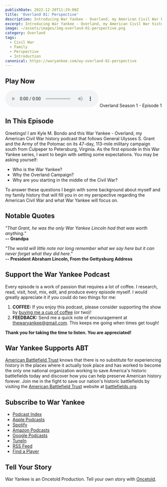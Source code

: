 ```yaml
---
publishDate: 2022-12-20T11:29:00Z
title: 'Overland 01: Perspective'
description: Introducing War Yankee - Overland, my American Civil War history podcast that follows General Ulysses S. Grant and the Army of the Potomac on its 47-day, 113-mile military campaign south from Culpeper to Petersburg, Virginia.
excerpt: Introducing War Yankee - Overland, my American Civil War history podcast that follows General Ulysses S. Grant and the Army of the Potomac on its 47-day, 113-mile military campaign south from Culpeper to Petersburg, Virginia.
image: ~/assets/images/img-overland-01-perspective.png
category: Overland
tags:
  - Civil War
  - Family
  - Perspective
  - Introduction
canonical: https://waryankee.com/wy-overland-01-perspective
---
```


## Play Now

<audio id="player" controls type="audio/mpeg" src="https://op3.dev/e/storage.googleapis.com/storage.oncetold.net/80000013/20800013/wy01-perspective.mp3">Your browser does not support the audio element.</audio>
Overland Season 1 - Episode 1

## In This Episode

Greetings! I am Kyle M. Bondo and this War Yankee - Overland, my American Civil War history podcast that follows General Ulysses S. Grant and the Army of the Potomac on its 47-day, 113-mile military campaign south from Culpeper to Petersburg, Virginia. As the first episode in this War Yankee series, I want to begin with setting some expectations. You may be asking yourself:

- Who is the War Yankee?
- Why the Overland Campaign?
- Why are you starting in the middle of the Civil War?

To answer these questions I begin with some background about myself and my family history that will fill you in on my perspective regarding the American Civil War and what War Yankee will focus on.

## Notable Quotes

_"That Grant, he was the only War Yankee Lincoln had that was worth anything."_<br />
**-- Grandpa**

_"The world will little note nor long remember what we say here but it can never forget what they did here."_<br />
**-- President Abraham Lincoln, From the Gettysburg Address**

## Support the War Yankee Podcast

Every episode is a work of passion that requires a lot of coffee. I research, read, visit, host, mix, edit, and produce every episode myself. I would greatly appreciate it if you could do two things for me:

1. **COFFEE:** If you enjoy this podcast, please consider supporting the show by <a href="https://www.buymeacoffee.com/waryankee" target="_blank">buying me a cup of coffee</a> (or two)!
2. **FEEDBACK:** Send me a quick note of encouragement at <a href="mailto:thewaryankee@gmail.com" target="_blank">thewaryankee@gmail.com</a>. This keeps me going when times get tough!

**Thank you for taking the time to listen. You are appreciated!**

## War Yankee Supports ABT

<a href="https://battlefields.org/" target="_blank">American Battlefield Trust</a> knows that there is no substitute for experiencing history in the places where it actually took place and has worked to become the only one national organization working to save America's historic battlefields today and discover how you can help preserve American history forever. Join me in the fight to save our nation's historic battlefields by visiting the <a href="https://battlefields.org/" target="_blank">American Battlefield Trust</a> website at <a href="https://battlefields.org/" target="_blank">battlefields.org</a>.

## Subscribe to War Yankee

- [Podcast Index](https://podcastindex.org/podcast/452056)
- [Apple Podcasts](https://podcasts.apple.com/us/podcast/war-yankee-overland/id1522169260)
- [Spotify](https://open.spotify.com/show/11DdsrFO3YzN21OCcUd00b)
- [Amazon Podcasts](https://music.amazon.com/podcasts/992ad074-6693-4521-b97e-fb46ecfb10fa/war-yankee---overland)
- [Google Podcasts](https://podcasts.google.com/feed/aHR0cHM6Ly93YXJ5YW5rZWUubGlic3luLmNvbS9yc3M)
- [TuneIn](https://tunein.com/podcasts/Education-Podcasts/War-Yankee-p1345650/)
- [RSS Feed](https://storage.googleapis.com/feeds.oncetold.net/80000013.rss)
- [Find a Player](https://podnews.net/podcast/i7h7d)

## Tell Your Story

War Yankee is an Oncetold Production. Tell your own story with <a href="https://oncetold.us" target="_blank">Oncetold</a>.
